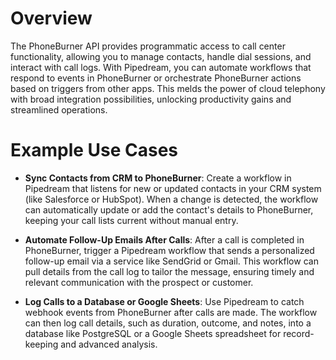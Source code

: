 # Overview

The PhoneBurner API provides programmatic access to call center functionality, allowing you to manage contacts, handle dial sessions, and interact with call logs. With Pipedream, you can automate workflows that respond to events in PhoneBurner or orchestrate PhoneBurner actions based on triggers from other apps. This melds the power of cloud telephony with broad integration possibilities, unlocking productivity gains and streamlined operations.

# Example Use Cases

- **Sync Contacts from CRM to PhoneBurner**: Create a workflow in Pipedream that listens for new or updated contacts in your CRM system (like Salesforce or HubSpot). When a change is detected, the workflow can automatically update or add the contact's details to PhoneBurner, keeping your call lists current without manual entry.

- **Automate Follow-Up Emails After Calls**: After a call is completed in PhoneBurner, trigger a Pipedream workflow that sends a personalized follow-up email via a service like SendGrid or Gmail. This workflow can pull details from the call log to tailor the message, ensuring timely and relevant communication with the prospect or customer.

- **Log Calls to a Database or Google Sheets**: Use Pipedream to catch webhook events from PhoneBurner after calls are made. The workflow can then log call details, such as duration, outcome, and notes, into a database like PostgreSQL or a Google Sheets spreadsheet for record-keeping and advanced analysis.
